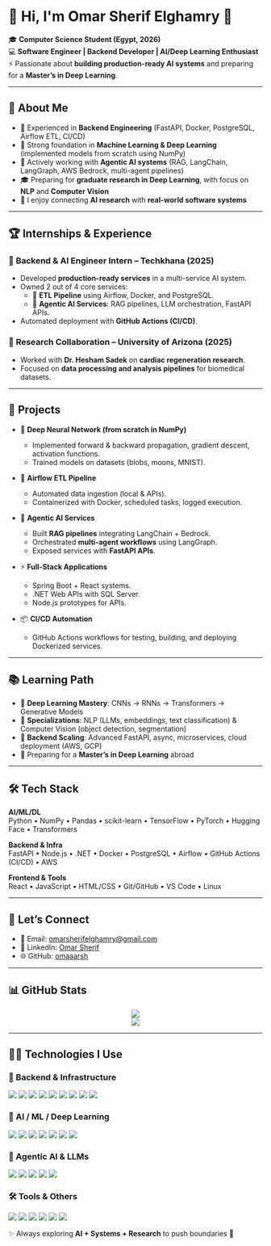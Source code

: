 # 🚀 Hi, I'm Omar Sherif Elghamry 👋  

🎓 **Computer Science Student (Egypt, 2026)**  
💻 **Software Engineer | Backend Developer | AI/Deep Learning Enthusiast**  
⚡ Passionate about **building production-ready AI systems** and preparing for a **Master’s in Deep Learning**.  

---

## 🌟 About Me  

- 🔧 Experienced in **Backend Engineering** (FastAPI, Docker, PostgreSQL, Airflow ETL, CI/CD)  
- 🤖 Strong foundation in **Machine Learning & Deep Learning** (implemented models from scratch using NumPy)  
- 🧠 Actively working with **Agentic AI systems** (RAG, LangChain, LangGraph, AWS Bedrock, multi-agent pipelines)  
- 🎓 Preparing for **graduate research in Deep Learning**, with focus on **NLP** and **Computer Vision**  
- 🧩 I enjoy connecting **AI research** with **real-world software systems**  

---

## 🏆 Internships & Experience  

### 💼 **Backend & AI Engineer Intern – Techkhana** (2025)  
- Developed **production-ready services** in a multi-service AI system.  
- Owned 2 out of 4 core services:  
  - 🔄 **ETL Pipeline** using Airflow, Docker, and PostgreSQL.  
  - 🤖 **Agentic AI Services**: RAG pipelines, LLM orchestration, FastAPI APIs.  
- Automated deployment with **GitHub Actions (CI/CD)**.  

### 🔬 **Research Collaboration – University of Arizona** (2025)  
- Worked with **Dr. Hesham Sadek** on **cardiac regeneration research**.  
- Focused on **data processing and analysis pipelines** for biomedical datasets.  

---

## 🚀 Projects  

- 🧩 **Deep Neural Network (from scratch in NumPy)**  
  - Implemented forward & backward propagation, gradient descent, activation functions.  
  - Trained models on datasets (blobs, moons, MNIST).  

- 🔄 **Airflow ETL Pipeline**  
  - Automated data ingestion (local & APIs).  
  - Containerized with Docker, scheduled tasks, logged execution.  

- 🤖 **Agentic AI Services**  
  - Built **RAG pipelines** integrating LangChain + Bedrock.  
  - Orchestrated **multi-agent workflows** using LangGraph.  
  - Exposed services with **FastAPI APIs**.  

- ⚡ **Full-Stack Applications**  
  - Spring Boot + React systems.  
  - .NET Web APIs with SQL Server.  
  - Node.js prototypes for APIs.  

- 📦 **CI/CD Automation**  
  - GitHub Actions workflows for testing, building, and deploying Dockerized services.  

---

## 📚 Learning Path  

- 🧠 **Deep Learning Mastery**: CNNs → RNNs → Transformers → Generative Models  
- 🔬 **Specializations**: NLP (LLMs, embeddings, text classification) & Computer Vision (object detection, segmentation)  
- 🌱 **Backend Scaling**: Advanced FastAPI, async, microservices, cloud deployment (AWS, GCP)  
- 🎯 Preparing for a **Master’s in Deep Learning** abroad  

---

## 🛠️ Tech Stack  

**AI/ML/DL**  
Python • NumPy • Pandas • scikit-learn • TensorFlow • PyTorch • Hugging Face • Transformers  

**Backend & Infra**  
FastAPI • Node.js • .NET • Docker • PostgreSQL • Airflow • GitHub Actions (CI/CD) • AWS  

**Frontend & Tools**  
React • JavaScript • HTML/CSS • Git/GitHub • VS Code • Linux  

---

## 🤝 Let’s Connect  

- 📧 Email: [omarsherifelghamry@gmail.com](mailto:omarsherifelghamry@gmail.com)  
- 🔗 LinkedIn: [Omar Sherif](https://www.linkedin.com/in/omar-sherif-3a7256248/)  
- 🌐 GitHub: [omaaarsh](https://github.com/omaaarsh)  

---

## 📊 GitHub Stats  

<p align="center">
  <img src="https://github-readme-stats.vercel.app/api?username=omaaarsh&show_icons=true&count_private=true&hide=prs&theme=tokyonight" />
  <br/>
  <img src="https://github-readme-stats.vercel.app/api/top-langs/?username=omaaarsh&layout=compact&theme=tokyonight" />
</p>  

---
## 🧑‍💻 Technologies I Use

### 🚀 Backend & Infrastructure
<p align="left">
  <img src="https://img.shields.io/badge/-Python-3776AB?style=flat&logo=python&logoColor=white" />
  <img src="https://img.shields.io/badge/-FastAPI-009688?style=flat&logo=fastapi&logoColor=white" />
  <img src="https://img.shields.io/badge/-Node.js-339933?style=flat&logo=nodedotjs&logoColor=white" />
  <img src="https://img.shields.io/badge/-.NET-512BD4?style=flat&logo=dotnet&logoColor=white" />
  <img src="https://img.shields.io/badge/-PostgreSQL-4169E1?style=flat&logo=postgresql&logoColor=white" />
  <img src="https://img.shields.io/badge/-SQL%20Server-CC2927?style=flat&logo=microsoftsqlserver&logoColor=white" />
  <img src="https://img.shields.io/badge/-Docker-2496ED?style=flat&logo=docker&logoColor=white" />
  <img src="https://img.shields.io/badge/-Apache%20Airflow-017CEE?style=flat&logo=apacheairflow&logoColor=white" />
  <img src="https://img.shields.io/badge/-CI%2FCD-2088FF?style=flat&logo=githubactions&logoColor=white" />
</p>

### 🤖 AI / ML / Deep Learning
<p align="left">
  <img src="https://img.shields.io/badge/-Machine%20Learning-F3F3F3?style=flat&logo=scikit-learn&logoColor=black" />
  <img src="https://img.shields.io/badge/-Deep%20Learning-FF6F00?style=flat&logo=tensorflow&logoColor=white" />
  <img src="https://img.shields.io/badge/-PyTorch-EE4C2C?style=flat&logo=pytorch&logoColor=white" />
  <img src="https://img.shields.io/badge/-Transformers-FFCC00?style=flat&logo=huggingface&logoColor=black" />
  <img src="https://img.shields.io/badge/-NumPy-013243?style=flat&logo=numpy&logoColor=white" />
  <img src="https://img.shields.io/badge/-Pandas-150458?style=flat&logo=pandas&logoColor=white" />
  <img src="https://img.shields.io/badge/-Matplotlib-11557C?style=flat&logo=plotly&logoColor=white" />
</p>

### 🧩 Agentic AI & LLMs
<p align="left">
  <img src="https://img.shields.io/badge/-LangChain-1C3C3C?style=flat&logo=chainlink&logoColor=white" />
  <img src="https://img.shields.io/badge/-LangGraph-000000?style=flat&logo=graph&logoColor=white" />
  <img src="https://img.shields.io/badge/-RAG-FF5733?style=flat&logo=googlescholar&logoColor=white" />
  <img src="https://img.shields.io/badge/-AWS%20Bedrock-232F3E?style=flat&logo=amazonaws&logoColor=white" />
  <img src="https://img.shields.io/badge/-Multi--Agent%20Systems-006699?style=flat&logo=databricks&logoColor=white" />
</p>

### 🛠 Tools & Others
<p align="left">
  <img src="https://img.shields.io/badge/-Git-F05032?style=flat&logo=git&logoColor=white" />
  <img src="https://img.shields.io/badge/-GitHub-181717?style=flat&logo=github&logoColor=white" />
  <img src="https://img.shields.io/badge/-Linux-FCC624?style=flat&logo=linux&logoColor=black" />
  <img src="https://img.shields.io/badge/-Windows-0078D6?style=flat&logo=windows&logoColor=white" />
  <img src="https://img.shields.io/badge/-VS%20Code-007ACC?style=flat&logo=visual-studio-code&logoColor=white" />
  <img src="https://img.shields.io/badge/-Visual%20Studio-5C2D91?style=flat&logo=visualstudio&logoColor=white" />
</p>


✨ Always exploring **AI + Systems + Research** to push boundaries 🚀  

